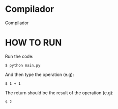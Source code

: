 # Compilador
Compilador

# HOW TO RUN

Run the code:

    $ python main.py

And then type the operation (e.g):

    $ 1 + 1

The return should be the result of the operation (e.g):

    $ 2
